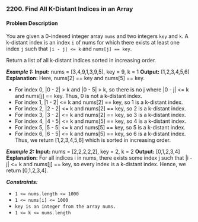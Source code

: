 ### 2200. Find All K-Distant Indices in an Array

#### Problem Description

You are given a 0-indexed integer array `nums` and two integers `key` and `k`. A k-distant index is an index `i` of nums for which there exists at least one index `j` such that `|i - j| <= k` and `nums[j] == key`.

Return a list of all k-distant indices sorted in increasing order.

**_Example 1:_**
**Input:** nums = [3,4,9,1,3,9,5], key = 9, k = 1
**Output:** [1,2,3,4,5,6]
**Explanation:** Here, nums[2] == key and nums[5] == key.

- For index 0, |0 - 2| > k and |0 - 5| > k, so there is no j where |0 - j| <= k and nums[j] == key. Thus, 0 is not a k-distant index.
- For index 1, |1 - 2| <= k and nums[2] == key, so 1 is a k-distant index.
- For index 2, |2 - 2| <= k and nums[2] == key, so 2 is a k-distant index.
- For index 3, |3 - 2| <= k and nums[2] == key, so 3 is a k-distant index.
- For index 4, |4 - 5| <= k and nums[5] == key, so 4 is a k-distant index.
- For index 5, |5 - 5| <= k and nums[5] == key, so 5 is a k-distant index.
- For index 6, |6 - 5| <= k and nums[5] == key, so 6 is a k-distant index.
  Thus, we return [1,2,3,4,5,6] which is sorted in increasing order.

**_Example 2:_**
**Input:** nums = [2,2,2,2,2], key = 2, k = 2
**Output:** [0,1,2,3,4]
**Explanation:** For all indices i in nums, there exists some index j such that |i - j| <= k and nums[j] == key, so every index is a k-distant index.
Hence, we return [0,1,2,3,4].

**_Constraints:_**

- `1 <= nums.length <= 1000`
- `1 <= nums[i] <= 1000`
- `key is an integer from the array nums.`
- `1 <= k <= nums.length`
